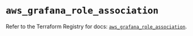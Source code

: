 # `aws_grafana_role_association`

Refer to the Terraform Registry for docs: [`aws_grafana_role_association`](https://registry.terraform.io/providers/hashicorp/aws/6.10.0/docs/resources/grafana_role_association).
